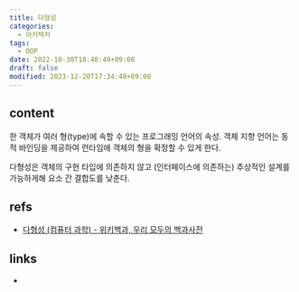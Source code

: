 ```yaml
---
title: 다형성
categories:
  - 아키텍처
tags:
  - OOP
date: 2022-10-30T18:40:49+09:00
draft: false
modified: 2023-12-20T17:34:48+09:00
---
```


## content
한 객체가 여러 형(type)에 속할 수 있는 프로그래밍 언어의 속성. 객체 지향 언어는 동적 바인딩을 제공하여 런타임에 객체의 형을 확정할 수 있게 한다.

다형성은 객체의 구현 타입에 의존하지 않고 (인터페이스에 의존하는) 추상적인 설계를 가능하게해 요소 간 결합도를 낮춘다.


## refs
- [다형성 (컴퓨터 과학) - 위키백과, 우리 모두의 백과사전](https://ko.wikipedia.org/wiki/%EB%8B%A4%ED%98%95%EC%84%B1_(%EC%BB%B4%ED%93%A8%ED%84%B0_%EA%B3%BC%ED%95%99))


## links
- 

